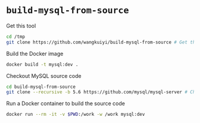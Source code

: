 # `build-mysql-from-source`

Get this tool

```bash
cd /tmp
git clone https://github.com/wangkuiyi/build-mysql-from-source # Get this tool
```

Build the Docker image

```bash
docker build -t mysql:dev .
```

Checkout MySQL source code

```bash
cd build-mysql-from-source
git clone --recursive -b 5.6 https://github.com/mysql/mysql-server # Check out MySQL source code and switch to version 5.6
```

Run a Docker container to build the source code

```bash
docker run --rm -it -v $PWD:/work -w /work mysql:dev
```
